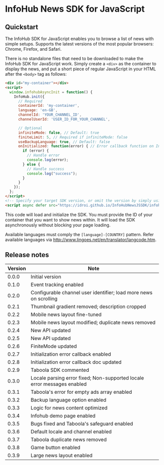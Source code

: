 # InfoHub News SDK for JavaScript

## Quickstart

The InfoHub SDK for JavaScript enables you to browse a list of news with simple setups. Supports the latest versions of the most popular browsers: Chrome, Firefox, and Safari.

There is no standalone files that need to be downloaded to make the InfoHub SDK for JavaScript work. Simply create a `<div>` as the container to display the news, and put a short piece of regular JavaScript in your HTML after the `<body>` tag as follows:

```html
<div id="my-container"></div>
<script>
  window.infohubAsyncInit = function() {
    InfoHub.init({
      // Required
      containerId: 'my-container',
      language: 'en-GB',
      channelId: 'YOUR_CHANNEL_ID',
      channelUserId: 'USER_ID_FOR_YOUR_CHANNEL',

      // Optional
      infiniteMode: false, // Default: true
      finiteLimit: 5, // Required if infiniteMode: false
      useBackupLanguage: true, // Default: false
      onInitialized: function(error) { // Error callback function on Initialization
        if (error) {
          // Handle error
          console.log(error);
        } else {
          // Handle success
          console.log("success");
        }
      }
    });
  };
</script>
<!-- Specify your target SDK version, or omit the version by simply using `latest`. -->
<script async defer src="https://idroi.github.io/InfoHubNewsJSSDK/infohub-news-latest.js"></script>
```

This code will load and initialize the SDK. You must provide the ID of your container that you want to show news within. It will load the SDK asynchronously without blocking your page loading.

Available languages must comply the `[language]-[COUNTRY]` pattern. Refer available languages via http://www.lingoes.net/en/translator/langcode.htm.

## Release notes

|Version|Note|
|-|-|
|0.0.0|Initial version|
|0.1.0|Event tracking enabled|
|0.2.0|Configurable channel user identifier; load more news on scrolling|
|0.2.1|Thumbnail gradient removed; description cropped|
|0.2.2|Mobile news layout fine-tuned|
|0.2.3|Mobile news layout modified; duplicate news removed|
|0.2.4|New API updated|
|0.2.5|New API updated|
|0.2.6|FiniteMode updated|
|0.2.7|Initialization error callback enabled|
|0.2.8|Initialization error callback doc updated|
|0.2.9|Taboola SDK commented|
|0.3.0|Locale parsing error fixed; Non-supported locale error messages enabled|
|0.3.1|Taboola's error for empty ads array enabled|
|0.3.2|Backup language option enabled|
|0.3.3|Logic for news content optimized|
|0.3.4|Infohub demo page enabled|
|0.3.5|Bugs fixed and Taboola's safeguard enabled|
|0.3.6|Default locale and channel enabled|
|0.3.7|Taboola duplicate news removed|
|0.3.8|Game button enabled|
|0.3.9|Large news layout enabled|
